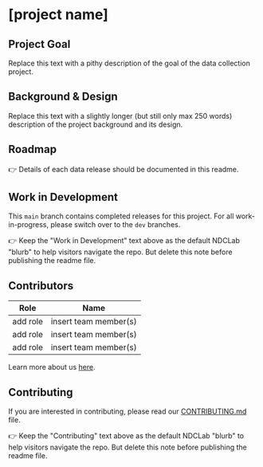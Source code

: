 # [project name]

## Project Goal
Replace this text with a pithy description of the goal of the data collection project.


## Background & Design
Replace this text with a slightly longer (but still only max 250 words) description of the project background and its design. 


## Roadmap
:point_right: Details of each data release should be documented in this readme. 


## Work in Development
This `main` branch contains completed releases for this project. For all work-in-progress, please switch over to the `dev` branches.

:point_right: Keep the "Work in Development" text above as the default NDCLab "blurb" to help visitors navigate the repo. But delete this note before publishing the readme file.


## Contributors
| Role | Name |
| ---  | ---  |
| add role | insert team member(s) |
| add role | insert team member(s) |
| add role | insert team member(s) |

Learn more about us [here](https://www.ndclab.com/people).

## Contributing
If you are interested in contributing, please read our [CONTRIBUTING.md](CONTRIBUTING.md) file.

:point_right: Keep the "Contributing" text above as the default NDCLab "blurb" to help visitors navigate the repo. But delete this note before publishing the readme file.
